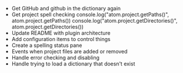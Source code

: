 * Get GitHub and github in the dictionary again
* Get project spell checking
  console.log("atom.project.getPaths()", atom.project.getPaths())
  console.log("atom.project.getDirectories()", atom.project.getDirectories())
* Update README with plugin architecture
* Add configuration items to control things
* Create a spelling status pane
* Events when project files are added or removed
* Handle error checking and disabling
* Handle trying to load a dictionary that doesn't exist
